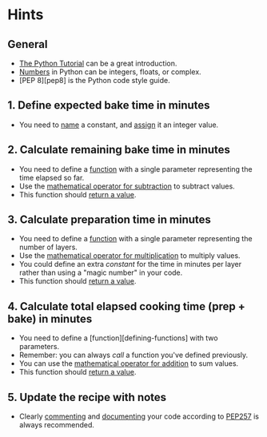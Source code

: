 # Hints

## General

- [The Python Tutorial][the python tutorial] can be a great introduction.
- [Numbers][numbers] in Python can be integers, floats, or complex.
- [PEP 8][pep8] is the Python code style guide.

## 1. Define expected bake time in minutes

- You need to [name][naming] a constant, and [assign][assignment] it an integer value.

## 2. Calculate remaining bake time in minutes

- You need to define a [function][defining functions] with a single parameter representing the time elapsed so far.
- Use the [mathematical operator for subtraction][numbers] to subtract values.
- This function should [return a value][return].

## 3. Calculate preparation time in minutes

- You need to define a [function][defining functions] with a single parameter representing the number of layers.
- Use the [mathematical operator for multiplication][numbers] to multiply values.
- You could define an extra _constant_ for the time in minutes per layer rather than using a "magic number" in your
  code.
- This function should [return a value][return].

## 4. Calculate total elapsed cooking time (prep + bake) in minutes

- You need to define a [function][defining-functions] with two parameters.
- Remember: you can always _call_ a function you've defined previously.
- You can use the [mathematical operator for addition][python as a calculator] to sum values.
- This function should [return a value][return].

## 5. Update the recipe with notes

- Clearly [commenting][comments] and [documenting][docstrings] your code according to [PEP257][pep257] is always
  recommended.

[assignment]: https://docs.python.org/3/reference/simple_stmts.html#grammar-token-assignment-stmt

[comments]: https://realpython.com/python-comments-guide/

[defining functions]: https://docs.python.org/3/tutorial/controlflow.html#defining-functions

[docstrings]: https://docs.python.org/3/tutorial/controlflow.html#tut-docstrings

[naming]: https://realpython.com/python-variables/

[numbers]: https://docs.python.org/3/tutorial/introduction.html#numbers

[pep257]: https://www.python.org/dev/peps/pep-0257/

[python as a calculator]: https://docs.python.org/3/tutorial/introduction.html#using-python-as-a-calculator

[return]: https://docs.python.org/3/reference/simple_stmts.html#return

[the python tutorial]: https://docs.python.org/3/tutorial/introduction.html